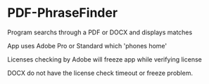 # PDF-PhraseFinder

Program searchs through a PDF or DOCX and displays matches

App uses Adobe Pro or Standard which 'phones home'

Licenses checking by Adobe will freeze app while verifying license

DOCX do not have the license check timeout or freeze problem.

